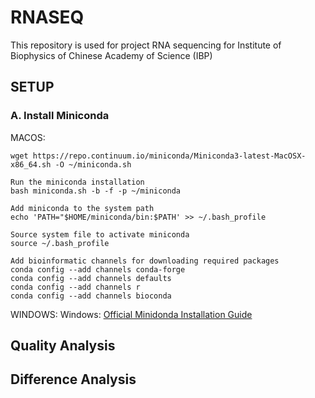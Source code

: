 # RNASEQ
This repository is used for project RNA sequencing for Institute of Biophysics of Chinese Academy of Science (IBP)
## SETUP
### A. Install Miniconda
MACOS:
```
wget https://repo.continuum.io/miniconda/Miniconda3-latest-MacOSX-x86_64.sh -O ~/miniconda.sh

Run the miniconda installation
bash miniconda.sh -b -f -p ~/miniconda

Add miniconda to the system path
echo 'PATH="$HOME/miniconda/bin:$PATH' >> ~/.bash_profile

Source system file to activate miniconda
source ~/.bash_profile

Add bioinformatic channels for downloading required packages
conda config --add channels conda-forge
conda config --add channels defaults
conda config --add channels r
conda config --add channels bioconda
```
WINDOWS:
Windows:
[Official Minidonda Installation Guide](https://docs.conda.io/projects/conda/en/latest/user-guide/install/windows.html)

## Quality Analysis
## Difference Analysis


